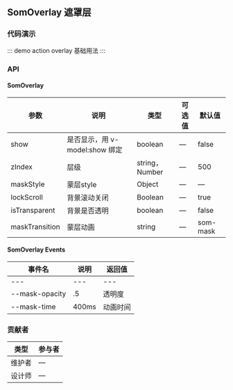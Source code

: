 ## SomOverlay 遮罩层

### 代码演示

::: demo action overlay
基础用法
:::

### API

#### SomOverlay
| 参数 | 说明 | 类型 | 可选值 | 默认值 |
| --- | --- | --- | --- | --- |
| show | 是否显示，用 v-model:show 绑定 | boolean | — | false |
| zIndex | 层级 | string，Number | — | 500 |
| maskStyle | 蒙层style | Object | — | — |
| lockScroll | 背景滚动关闭 | Boolean | — | true |
| isTransparent | 背景是否透明 | boolean | — | false |
| maskTransition | 蒙层动画 | string | — | som-mask |

#### SomOverlay Events
| 事件名      | 说明          | 返回值                           |
|---------- |-------------- |--------------------------------  |
| --- | --- | --- |
| --mask-opacity | .5 | 透明度 |
| --mask-time | 400ms | 动画时间 |


### 贡献者
| 类型       | 参与者                          |
|---------- |--------------------------------  |
| 维护者 | — |
| 设计师 | — |
